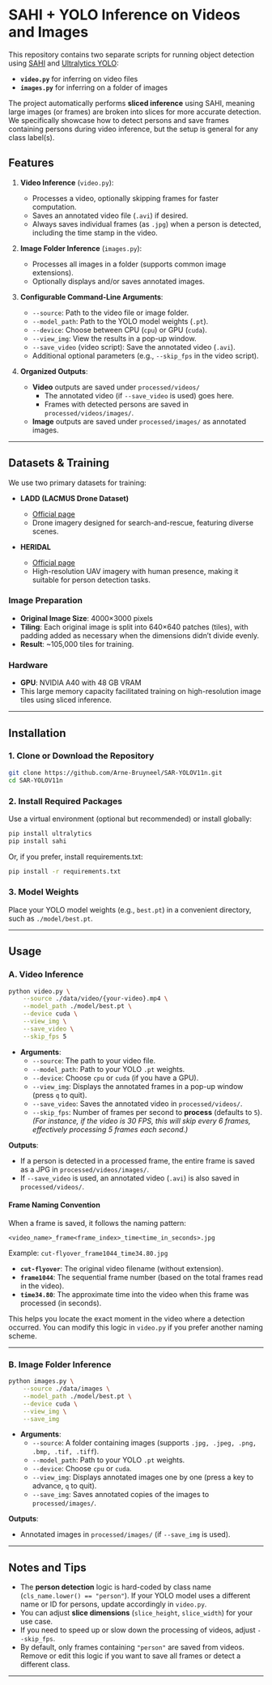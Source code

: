 # SAHI + YOLO Inference on Videos and Images

This repository contains two separate scripts for running object detection using [SAHI](https://github.com/obss/sahi) and [Ultralytics YOLO](https://github.com/ultralytics/ultralytics):

- **`video.py`** for inferring on video files  
- **`images.py`** for inferring on a folder of images  

The project automatically performs **sliced inference** using SAHI, meaning large images (or frames) are broken into slices for more accurate detection. We specifically showcase how to detect persons and save frames containing persons during video inference, but the setup is general for any class label(s).


## Features

1. **Video Inference** (`video.py`):
   - Processes a video, optionally skipping frames for faster computation.
   - Saves an annotated video file (`.avi`) if desired.
   - Always saves individual frames (as `.jpg`) when a person is detected, including the time stamp in the video.

2. **Image Folder Inference** (`images.py`):
   - Processes all images in a folder (supports common image extensions).
   - Optionally displays and/or saves annotated images.

3. **Configurable Command-Line Arguments**:
   - `--source`: Path to the video file or image folder.
   - `--model_path`: Path to the YOLO model weights (`.pt`).
   - `--device`: Choose between CPU (`cpu`) or GPU (`cuda`).
   - `--view_img`: View the results in a pop-up window.
   - `--save_video` (video script): Save the annotated video (`.avi`).
   - Additional optional parameters (e.g., `--skip_fps` in the video script).

4. **Organized Outputs**:
   - **Video** outputs are saved under `processed/videos/`
     - The annotated video (if `--save_video` is used) goes here.
     - Frames with detected persons are saved in `processed/videos/images/`.
   - **Image** outputs are saved under `processed/images/` as annotated images.

---

## Datasets & Training

We use two primary datasets for training:

- **LADD (LACMUS Drone Dataset)**  
  - [Official page](https://datasetninja.com/lacmus-drone-dataset)  
  - Drone imagery designed for search-and-rescue, featuring diverse scenes.

- **HERIDAL**  
  - [Official page](http://ipsar.fesb.unist.hr/HERIDAL%20database.html)  
  - High-resolution UAV imagery with human presence, making it suitable for person detection tasks.

### Image Preparation

- **Original Image Size**: 4000×3000 pixels  
- **Tiling**: Each original image is split into 640×640 patches (tiles), with padding added as necessary when the dimensions didn’t divide evenly.  
- **Result**: ~105,000 tiles for training.

### Hardware

- **GPU**: NVIDIA A40 with 48 GB VRAM  
- This large memory capacity facilitated training on high-resolution image tiles using sliced inference.

---

## Installation

### 1. Clone or Download the Repository

```bash
git clone https://github.com/Arne-Bruyneel/SAR-YOLOV11n.git
cd SAR-YOLOV11n
```

### 2. Install Required Packages

Use a virtual environment (optional but recommended) or install globally:

```bash
pip install ultralytics
pip install sahi
```

Or, if you prefer, install requirements.txt:

```bash
pip install -r requirements.txt
```

### 3. Model Weights

Place your YOLO model weights (e.g., `best.pt`) in a convenient directory, such as `./model/best.pt`.

---

## Usage

### A. Video Inference

```bash
python video.py \
    --source ./data/video/{your-video}.mp4 \
    --model_path ./model/best.pt \
    --device cuda \
    --view_img \
    --save_video \
    --skip_fps 5
```

- **Arguments**:
  - `--source`: The path to your video file.
  - `--model_path`: Path to your YOLO `.pt` weights.
  - `--device`: Choose `cpu` or `cuda` (if you have a GPU).
  - `--view_img`: Displays the annotated frames in a pop-up window (press `q` to quit).
  - `--save_video`: Saves the annotated video in `processed/videos/`.
  - `--skip_fps`: Number of frames per second to **process** (defaults to `5`).  
    *(For instance, if the video is 30 FPS, this will skip every 6 frames, effectively processing 5 frames each second.)*

**Outputs**:
- If a person is detected in a processed frame, the entire frame is saved as a JPG in `processed/videos/images/`.
- If `--save_video` is used, an annotated video (`.avi`) is also saved in `processed/videos/`.

#### Frame Naming Convention

When a frame is saved, it follows the naming pattern:

```
<video_name>_frame<frame_index>_time<time_in_seconds>.jpg
```

Example: `cut-flyover_frame1044_time34.80.jpg`

- **`cut-flyover`**: The original video filename (without extension).
- **`frame1044`**: The sequential frame number (based on the total frames read in the video).
- **`time34.80`**: The approximate time into the video when this frame was processed (in seconds).

This helps you locate the exact moment in the video where a detection occurred. You can modify this logic in `video.py` if you prefer another naming scheme.

---

### B. Image Folder Inference

```bash
python images.py \
    --source ./data/images \
    --model_path ./model/best.pt \
    --device cuda \
    --view_img \
    --save_img
```

- **Arguments**:
  - `--source`: A folder containing images (supports `.jpg, .jpeg, .png, .bmp, .tif, .tiff`).
  - `--model_path`: Path to your YOLO `.pt` weights.
  - `--device`: Choose `cpu` or `cuda`.
  - `--view_img`: Displays annotated images one by one (press a key to advance, `q` to quit).
  - `--save_img`: Saves annotated copies of the images to `processed/images/`.

**Outputs**:
- Annotated images in `processed/images/` (if `--save_img` is used).

---

## Notes and Tips

- The **person detection** logic is hard-coded by class name (`cls_name.lower() == "person"`). If your YOLO model uses a different name or ID for persons, update accordingly in `video.py`.
- You can adjust **slice dimensions** (`slice_height`, `slice_width`) for your use case.
- If you need to speed up or slow down the processing of videos, adjust `--skip_fps`.
- By default, only frames containing `"person"` are saved from videos. Remove or edit this logic if you want to save all frames or detect a different class.

---

